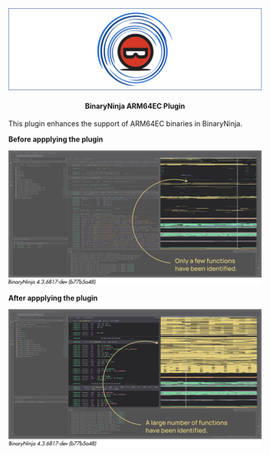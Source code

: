 <p align="center">
  <br />
  <br />
  <img src="./img/image.webp" alt="BinaryNinja & LIEF">
</p>

<h4 align="center">BinaryNinja ARM64EC Plugin</h4>

This plugin enhances the support of ARM64EC binaries in BinaryNinja.

**Before appplying the plugin**

![](./img/bn_a.webp)


**After appplying the plugin**

![](./img/bn_b.webp)

